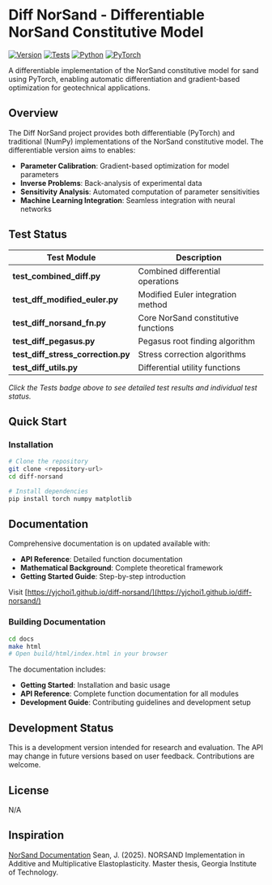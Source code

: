 # Diff NorSand - Differentiable NorSand Constitutive Model

[![Version](https://img.shields.io/badge/version-0.1--dev-orange.svg)](https://github.com/yjchoi1/diff-norsand)
[![Tests](https://github.com/yjchoi1/diff-norsand/workflows/Tests/badge.svg)](https://github.com/yjchoi1/diff-norsand/actions)
[![Python](https://img.shields.io/badge/python-3.8+-blue.svg)](https://www.python.org/downloads/)
[![PyTorch](https://img.shields.io/badge/PyTorch-1.9+-red.svg)](https://pytorch.org/)

A differentiable implementation of the NorSand constitutive model for sand using PyTorch, enabling automatic differentiation and gradient-based optimization for geotechnical applications.

## Overview

The Diff NorSand project provides both differentiable (PyTorch) and traditional (NumPy) implementations of the NorSand constitutive model. The differentiable version aims to enables:

- **Parameter Calibration**: Gradient-based optimization for model parameters
- **Inverse Problems**: Back-analysis of experimental data  
- **Sensitivity Analysis**: Automated computation of parameter sensitivities
- **Machine Learning Integration**: Seamless integration with neural networks

## Test Status

| Test Module | Description |
|-------------|-------------|
| **test_combined_diff.py** | Combined differential operations |
| **test_dff_modified_euler.py** | Modified Euler integration method |
| **test_diff_norsand_fn.py** | Core NorSand constitutive functions |
| **test_diff_pegasus.py** | Pegasus root finding algorithm |
| **test_diff_stress_correction.py** | Stress correction algorithms |
| **test_diff_utils.py** | Differential utility functions |

*Click the Tests badge above to see detailed test results and individual test status.*

## Quick Start

### Installation

```bash
# Clone the repository
git clone <repository-url>
cd diff-norsand

# Install dependencies
pip install torch numpy matplotlib
```
## Documentation

Comprehensive documentation is on updated available with:

- **API Reference**: Detailed function documentation
- **Mathematical Background**: Complete theoretical framework
- **Getting Started Guide**: Step-by-step introduction

Visit [https://yjchoi1.github.io/diff-norsand/](https://yjchoi1.github.io/diff-norsand/)

### Building Documentation

```bash
cd docs
make html
# Open build/html/index.html in your browser
```
The documentation includes:

- **Getting Started**: Installation and basic usage
- **API Reference**: Complete function documentation for all modules
- **Development Guide**: Contributing guidelines and development setup

## Development Status

This is a development version intended for research and evaluation. The API may change in future versions based on user feedback. Contributions are welcome.

## License

N/A


## Inspiration
[NorSand Documentation](https://srinivas12viv.github.io/NorSand/)
Sean, J. (2025). NORSAND Implementation in Additive and Multiplicative Elastoplasticity. Master thesis, Georgia Institute of Technology.